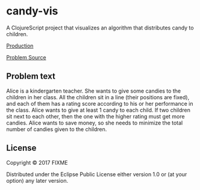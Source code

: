 # candy-vis

A ClojureScript project that visualizes an algorithm that distributes candy to
children.

[Production](https://rasensio1.github.io/candy-vis/)

[Problem Source](https://www.hackerrank.com/challenges/candies/problem)

## Problem text

Alice is a kindergarten teacher. She wants to give some candies to
the children in her class.  All the children sit in a line (their
positions are fixed), and each  of them has a rating score according
to his or her performance in the class.  Alice wants to give at
least 1 candy to each child. If two children sit next to each other,
then the one with the higher rating must get more candies. Alice
wants to save money, so she needs to minimize the total number of
candies given to the children.

## License

Copyright © 2017 FIXME

Distributed under the Eclipse Public License either version 1.0 or (at
your option) any later version.
